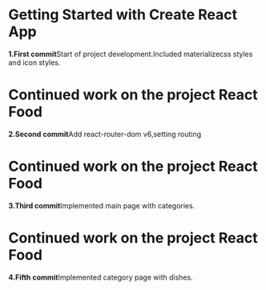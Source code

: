# Getting Started with Create React App

<b>1.First commit</b>Start of project development.Included materializecss styles and icon styles.

# Continued work on the project React Food

<b>2.Second commit</b>Add react-router-dom v6,setting routing

# Continued work on the project React Food

<b>3.Third commit</b>Implemented main page with categories.

# Continued work on the project React Food

<b>4.Fifth commit</b>Implemented category page with dishes.
